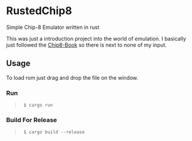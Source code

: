 # RustedChip8

Simple Chip-8 Emulator written in rust

This was just a introduction project into the world of emulation. I basically just followed the [Chip8-Book](https://github.com/aquova/chip8-book) so there is next to none of my input.

## Usage

To load rom just drag and drop the file on the window.

### Run

>      $ cargo run

### Build For Release

>      $ cargo build --release
